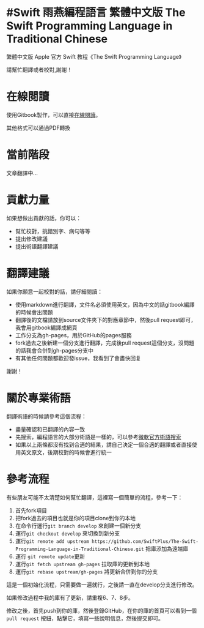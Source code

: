 #Swift 雨燕編程語言 繁體中文版
The Swift Programming Language in Traditional Chinese
=====================================================

繁體中文版 Apple 官方 Swift 教程《The Swift Programming Language》

請幫忙翻譯或者校對,謝謝！

# 在線閱讀

使用Gitbook製作，可以直接[在線閱讀](swiftplus.github.io/The-Swift-Programming-Language-in-Traditional-Chinese)。

其他格式可以通過PDF轉換

# 當前階段

文章翻譯中...


# 貢獻力量

如果想做出貢獻的話，你可以：

- 幫忙校對，挑錯別字、病句等等
- 提出修改建議
- 提出術語翻譯建議

# 翻譯建議

如果你願意一起校對的話，請仔細閱讀：

- 使用markdown進行翻譯，文件名必須使用英文，因為中文的話gitbook編譯的時候會出問題
- 翻譯後的文檔請放到source文件夾下的對應章節中，然後pull request即可，我會用gitbook編譯成網頁
- 工作分支為gh-pages，用於GitHub的pages服務
- fork過去之後新建一個分支進行翻譯，完成後pull request這個分支，沒問題的話我會合併到gh-pages分支中
- 有其他任何問題都歡迎發issue，我看到了會盡快回复

謝謝！

# 關於專業術語

翻譯術語的時候請參考這個流程：

- 盡量確認和已翻譯的內容一致
- 先搜索，編程語言的大部分術語是一樣的，可以參考[微軟官方術語搜索](http://www.microsoft.com/Language/zh-hk/Search.aspx)
- 如果以上兩條都沒有找到合適的結果，請自己決定一個合適的翻譯或者直接使用英文原文，後期校對的時候會進行統一

# 參考流程

有些朋友可能不太清楚如何幫忙翻譯，這裡寫一個簡單的流程，參考一下：

1. 首先fork項目
2. 把fork過去的項目也就是你的項目clone到你的本地
3. 在命令行運行`git branch develop` 來創建一個新分支
4. 運行`git checkout develop` 來切換到新分支
5. 運行`git remote add upstream https://github.com/SwiftPlus/The-Swift-Programming-Language-in-Traditional-Chinese.git` 把庫添加為遠端庫
6. 運行 `git remote update`更新
7. 運行`git fetch upstream gh-pages` 拉取庫的更新到本地
8. 運行`git rebase upstream/gh-pages` 將更新合併到你的分支

這是一個初始化流程，只需要做一遍就行，之後請一直在develop分支進行修改。

如果修改過程中我的庫有了更新，請重複6、7、8步。

修改之後，首先push到你的庫，然後登錄GitHub，在你的庫的首頁可以看到一個`pull request` 按鈕，點擊它，填寫一些說明信息，然後提交即可。
